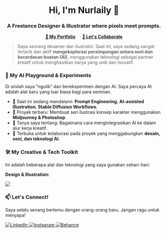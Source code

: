 
<h1 align="center">Hi, I'm Nurlaily 👋</h1>
<h3 align="center">A Freelance Designer & Illustrator where pixels meet prompts.</h3>

<p align="center">
  <a href="[LINK-PORTFOLIO-BEHANCE-ATAU-DRIBBBLE-KAMU]" style="margin-right: 10px;"><strong>🎨 My Portfolio</strong></a> · 
  <a href="mailto:[EMAIL-KAMU]"><strong>🚀 Let's Collaborate</strong></a>
</p>

> Saya seorang desainer dan ilustrator. Saat ini, saya sedang sangat tertarik dan aktif **mengeksplorasi persimpangan antara seni dan kecerdasan buatan (AI)**, menggunakan teknologi sebagai partner kreatif untuk menghasilkan karya yang unik dan inovatif.

### 🧪 My AI Playground & Experiments
Di sinilah saya "ngulik" dan bereksperimen dengan AI. Saya percaya AI adalah alat baru yang luar biasa bagi para seniman.

-   🌱 Saat ini sedang mendalami: **Prompt Engineering**, **AI-assisted Illustration**, **Stable Diffusion Workflows**.
-   🔭 Proyek terbaru: Membuat seri ilustrasi konsep karakter menggunakan **Midjourney & Photoshop**.
-   💬 Tanya saya tentang: Bagaimana cara mengintegrasikan AI ke dalam alur kerja kreatif.
-   👯 Terbuka untuk kolaborasi pada proyek yang menggabungkan **desain, seni, dan teknologi AI**.

### 🛠️ My Creative & Tech Toolkit
Ini adalah beberapa alat dan teknologi yang saya gunakan sehari-hari:

**Design & Illustration:**
<p>
  <img src="https://skillicons.dev/icons?i=figma,ai,ps,ae,procreate" />
</p>

### 📫 Let's Connect!
Saya selalu senang bertemu dengan orang-orang baru. Jangan ragu untuk menyapa!

<p align="left">
  <a href="https://www.linkedin.com/in/nurlailyy/" target="_blank">
    <img src="https://img.shields.io/badge/LinkedIn-0077B5?style=for-the-badge&logo=linkedin&logoColor=white" alt="LinkedIn"/>
  </a>
  <a href="https://www.instagram.com/nurlaily.me/" target="_blank">
    <img src="https://img.shields.io/badge/Instagram-E4405F?style=for-the-badge&logo=instagram&logoColor=white" alt="Instagram"/>
  </a>
  <a href="[LINK-PORTFOLIO-BEHANCE-ATAU-DRIBBBLE-KAMU]" target="_blank">
    <img src="https://img.shields.io/badge/Behance-1769ff?style=for-the-badge&logo=behance&logoColor=white" alt="Behance"/>
  </a>
</p>
